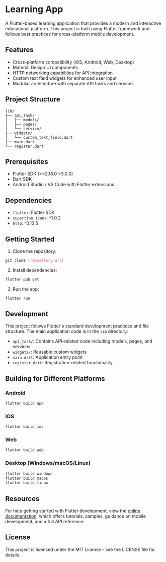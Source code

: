# Learning App

A Flutter-based learning application that provides a modern and interactive educational platform. This project is built using Flutter framework and follows best practices for cross-platform mobile development.

## Features

- Cross-platform compatibility (iOS, Android, Web, Desktop)
- Material Design UI components
- HTTP networking capabilities for API integration
- Custom text field widgets for enhanced user input
- Modular architecture with separate API tasks and services

## Project Structure

```
lib/
├── api_task/
│   ├── models/
│   ├── pages/
│   └── service/
├── widgets/
│   └── custom_text_field.dart
├── main.dart
└── register.dart
```

## Prerequisites

- Flutter SDK (>=2.18.0 <3.0.0)
- Dart SDK
- Android Studio / VS Code with Flutter extensions

## Dependencies

- `flutter`: Flutter SDK
- `cupertino_icons`: ^1.0.2
- `http`: ^0.13.5

## Getting Started

1. Clone the repository:
```bash
git clone [repository-url]
```

2. Install dependencies:
```bash
flutter pub get
```

3. Run the app:
```bash
flutter run
```

## Development

This project follows Flutter's standard development practices and file structure. The main application code is in the `lib` directory:

- `api_task/`: Contains API-related code including models, pages, and services
- `widgets/`: Reusable custom widgets
- `main.dart`: Application entry point
- `register.dart`: Registration-related functionality

## Building for Different Platforms

### Android
```bash
flutter build apk
```

### iOS
```bash
flutter build ios
```

### Web
```bash
flutter build web
```

### Desktop (Windows/macOS/Linux)
```bash
flutter build windows
flutter build macos
flutter build linux
```

## Resources

For help getting started with Flutter development, view the
[online documentation](https://docs.flutter.dev/), which offers tutorials,
samples, guidance on mobile development, and a full API reference.

## License

This project is licensed under the MIT License - see the LICENSE file for details.
